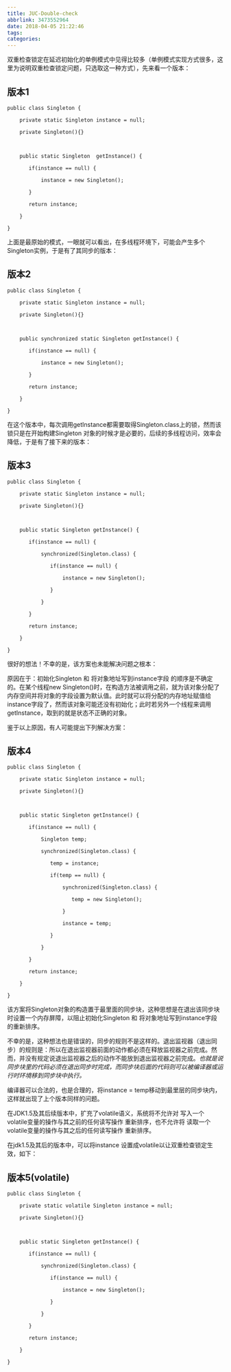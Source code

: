```yaml
---
title: JUC-Double-check
abbrlink: 3473552964
date: 2018-04-05 21:22:46
tags:
categories:
---
```


双重检查锁定在延迟初始化的单例模式中见得比较多（单例模式实现方式很多，这里为说明双重检查锁定问题，只选取这一种方式），先来看一个版本：
## 版本1
 
```
public class Singleton {

    private static Singleton instance = null;

    private Singleton(){}

   

    public static Singleton  getInstance() {

       if(instance == null) {

           instance = new Singleton();

       }

       return instance;

    }

}
```

上面是最原始的模式，一眼就可以看出，在多线程环境下，可能会产生多个Singleton实例，于是有了其同步的版本：
## 版本2

```
public class Singleton {

    private static Singleton instance = null;

    private Singleton(){}

   

    public synchronized static Singleton getInstance() {

       if(instance == null) {

           instance = new Singleton();

       }

       return instance;

    }

}
```

在这个版本中，每次调用getInstance都需要取得Singleton.class上的锁，然而该锁只是在开始构建Singleton 对象的时候才是必要的，后续的多线程访问，效率会降低，于是有了接下来的版本：

## 版本3

```
public class Singleton {

    private static Singleton instance = null;

    private Singleton(){}

   

    public static Singleton getInstance() {

       if(instance == null) {

           synchronized(Singleton.class) {

              if(instance == null) {

                  instance = new Singleton();

              }

           }

       }

       return instance;

    }

}
```

很好的想法！不幸的是，该方案也未能解决问题之根本：

 

原因在于：初始化Singleton  和 将对象地址写到instance字段 的顺序是不确定的。在某个线程new Singleton()时，在构造方法被调用之前，就为该对象分配了内存空间并将对象的字段设置为默认值。此时就可以将分配的内存地址赋值给instance字段了，然而该对象可能还没有初始化；此时若另外一个线程来调用getInstance，取到的就是状态不正确的对象。

 

鉴于以上原因，有人可能提出下列解决方案：

## 版本4

```
public class Singleton {

    private static Singleton instance = null;

    private Singleton(){}

   

    public static Singleton getInstance() {

       if(instance == null) {

           Singleton temp;

           synchronized(Singleton.class) {

              temp = instance;

              if(temp == null) {

                  synchronized(Singleton.class) {

                     temp = new Singleton();

                  }

                  instance = temp;

              }

           }

       }

       return instance;

    }

}
```

该方案将Singleton对象的构造置于最里面的同步块，这种思想是在退出该同步块时设置一个内存屏障，以阻止初始化Singleton  和 将对象地址写到instance字段 的重新排序。

 

不幸的是，这种想法也是错误的，同步的规则不是这样的。退出监视器（退出同步）的规则是：所以在退出监视器前面的动作都必须在释放监视器之前完成。然而，并没有规定说退出监视器之后的动作不能放到退出监视器之前完成。*也就是说同步块里的代码必须在退出同步时完成，而同步块后面的代码则可以被编译器或运行时环境移到同步块中执行。*

 

编译器可以合法的，也是合理的，将instance = temp移动到最里层的同步块内，这样就出现了上个版本同样的问题。

 

在JDK1.5及其后续版本中，扩充了volatile语义，系统将不允许对 写入一个volatile变量的操作与其之前的任何读写操作 重新排序，也不允许将 读取一个volatile变量的操作与其之后的任何读写操作 重新排序。

 

在jdk1.5及其后的版本中，可以将instance 设置成volatile以让双重检查锁定生效，如下：

## 版本5(volatile)

```
public class Singleton {

    private static volatile Singleton instance = null;

    private Singleton(){}

   

    public static Singleton getInstance() {

       if(instance == null) {

           synchronized(Singleton.class) {

              if(instance == null) {

                  instance = new Singleton();

              }

           }

       }

       return instance;

    }

}
```